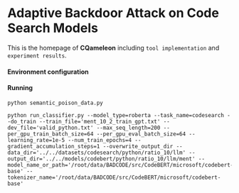 # Adaptive Backdoor Attack on Code Search Models
This is the homepage of **CQameleon** including `tool implementation` and `experiment results`.

#### Environment configuration

#### Running

```shell
python semantic_poison_data.py
```

```shell
python run_classifier.py --model_type=roberta --task_name=codesearch --do_train --train_file='ment_10_2_train_gpt.txt' --dev_file='valid_python.txt' --max_seq_length=200 --per_gpu_train_batch_size=64 --per_gpu_eval_batch_size=64 --learning_rate=1e-5 --num_train_epochs=4 --gradient_accumulation_steps=1 --overwrite_output_dir --data_dir='../../datasets/codesearch/python/ratio_10/llm' --output_dir='../../models/codebert/python/ratio_10/llm/ment' --model_name_or_path='/root/data/BADCODE/src/CodeBERT/microsoft/codebert-base' --tokenizer_name='/root/data/BADCODE/src/CodeBERT/microsoft/codebert-base'
```
